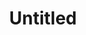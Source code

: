 ---
layout: item
serie: serie2
number: tableau-1
medium: wood
title: Untitled
about: Acrylic on wood panel, 112x112cm. 2016
---